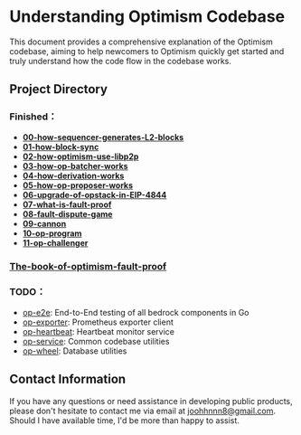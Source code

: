 # Understanding Optimism Codebase

This document provides a comprehensive explanation of the Optimism codebase, aiming to help newcomers to Optimism quickly get started and truly understand how the code flow in the codebase works.

## Project Directory

### Finished：

- [**00-how-sequencer-generates-L2-blocks**](https://github.com/joohhnnn/Understanding-Optimism-Codebase/blob/main/sequencer/00-how-sequencer-generates-L2-blocks.md)
- [**01-how-block-sync**](https://github.com/joohhnnn/Understanding-Optimism-Codebase/blob/main/sequencer/01-how-block-sync.md)
- [**02-how-optimism-use-libp2p**](https://github.com/joohhnnn/Understanding-Optimism-Codebase/blob/main/sequencer/02-how-optimism-use-libp2p.md)
- [**03-how-op-batcher-works**](https://github.com/joohhnnn/Understanding-Optimism-Codebase/blob/main/sequencer/03-how-batcher-works.md)
- [**04-how-derivation-works**](https://github.com/joohhnnn/Understanding-Optimism-Codebase/blob/main/sequencer/04-how-derivation-works.md)
- [**05-how-op-proposer-works**](https://github.com/joohhnnn/Understanding-Optimism-Codebase/blob/main/sequencer/05-how-proposer-works.md)
- [**06-upgrade-of-opstack-in-EIP-4844**](https://github.com/joohhnnn/Understanding-Optimism-Codebase/blob/main/sequencer/06-upgrade-of-opstack-in-EIP-4844.md)
- [**07-what-is-fault-proof**](https://github.com/joohhnnn/The-book-of-optimism-fault-proof/blob/main/01-what-is-fault-proof.md)
- [**08-fault-dispute-game**](https://github.com/joohhnnn/The-book-of-optimism-fault-proof/blob/main/02-fault-dispute-game.md)
- [**09-cannon**](https://github.com/joohhnnn/The-book-of-optimism-fault-proof/blob/main/03-cannon.md)
- [**10-op-program**](https://github.com/joohhnnn/The-book-of-optimism-fault-proof/blob/main/04-op-program.md)
- [**11-op-challenger**](https://github.com/joohhnnn/The-book-of-optimism-fault-proof/blob/main/05-op-challenger.md)

### [The-book-of-optimism-fault-proof](https://github.com/joohhnnn/The-book-of-optimism-fault-proof)

### TODO：

- [op-e2e](https://github.com/joohhnnn/Understanding-Optimism-Codebase/tree/main/op-e2e): End-to-End testing of all bedrock components in Go
- [op-exporter](https://github.com/joohhnnn/Understanding-Optimism-Codebase/tree/main/op-exporter): Prometheus exporter client
- [op-heartbeat](https://github.com/joohhnnn/Understanding-Optimism-Codebase/tree/main/op-heartbeat): Heartbeat monitor service
- [op-service](https://github.com/joohhnnn/Understanding-Optimism-Codebase/tree/main/op-service): Common codebase utilities
- [op-wheel](https://github.com/joohhnnn/Understanding-Optimism-Codebase/tree/main/op-wheel): Database utilities

## Contact Information

If you have any questions or need assistance in developing public products, please don't hesitate to contact me via email at [joohhnnn8@gmail.com](mailto:joohhnnn8@gmail.com). Should I have available time, I'd be more than happy to assist.

